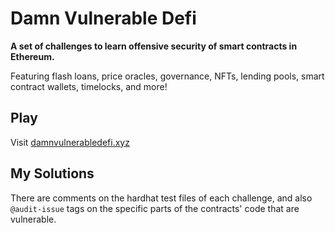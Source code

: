 # Damn Vulnerable Defi

**A set of challenges to learn offensive security of smart contracts in Ethereum.**

Featuring flash loans, price oracles, governance, NFTs, lending pools, smart contract wallets, timelocks, and more!

## Play

Visit [damnvulnerabledefi.xyz](https://damnvulnerabledefi.xyz)

## My Solutions

There are comments on the hardhat test files of each challenge, and also `@audit-issue` tags on the specific parts of the contracts' code that are vulnerable.
